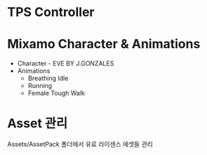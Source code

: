 # TPS Controller

# Mixamo Character & Animations
* Character - EVE BY J.GONZALES
* Animations
  * Breathing Idle
  * Running
  * Female Tough Walk

# Asset 관리
Assets/AssetPack 폴더에서 유료 라이센스 에셋들 관리
